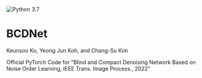 ![Python 3.7](https://img.shields.io/badge/python-3.7-green.svg)
# BCDNet


Keunsoo Ko, Yeong Jun Koh, and Chang-Su Kim

Official PyTorch Code for 
"Blind and Compact Denoising Network Based on Noise Order Learning, IEEE Trans. Image Process., 2022"
